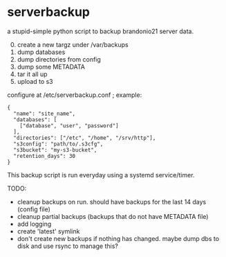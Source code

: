 # serverbackup

a stupid-simple python script to backup brandonio21 server data.

0. create a new targz under /var/backups
1. dump databases
2. dump directories from config
3. dump some METADATA
4. tar it all up
5. upload to s3

configure at /etc/serverbackup.conf ; example:
```
{
  "name": "site_name",
  "databases": [
    ["database", "user", "password"]
  ],
  "directories": ["/etc", "/home", "/srv/http"],
  "s3config": "path/to/.s3cfg",
  "s3bucket": "my-s3-bucket",
  "retention_days": 30
}
```

This backup script is run everyday using a systemd service/timer.

TODO:
* cleanup backups on run. should have backups for the last 14 days (config file)
* cleanup partial backups (backups that do not have METADATA file)
* add logging
* create 'latest' symlink
* don't create new backups if nothing has changed. maybe dump dbs to disk and use rsync to manage this?
